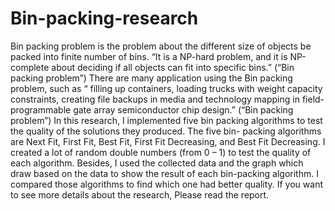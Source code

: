 # Bin-packing-research
Bin packing problem is the problem about the different size of objects be packed into finite number of bins.
“It is a NP-hard problem, and it is NP-complete about deciding if all objects can fit into specific bins.” (“Bin packing problem”) There are many application using the Bin packing problem, such as “ filling up containers, loading trucks with weight capacity constraints, creating file backups in media and technology mapping in field-programmable gate array semiconductor chip design.” (“Bin packing problem”) 
In this research, I implemented five bin packing algorithms to test the quality of the solutions they produced. The five bin- packing algorithms are Next Fit, First Fit, Best Fit, First Fit Decreasing, and Best Fit Decreasing. I created a lot of random double numbers (from 0 – 1) to test the quality of each algorithm. Besides, I used the collected data and the graph which draw based on the data to show the result of each bin-packing algorithm. I compared those algorithms to find which one had better quality. 
If you want to see more details about the research, Please read the report.
